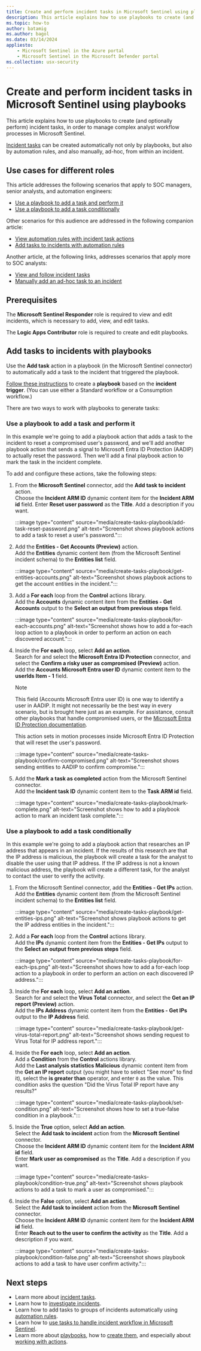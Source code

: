 ```yaml
---
title: Create and perform incident tasks in Microsoft Sentinel using playbooks
description: This article explains how to use playbooks to create (and optionally perform) incident tasks, in order to manage complex analyst workflow processes in Microsoft Sentinel.
ms.topic: how-to
author: batamig
ms.author: bagol
ms.date: 03/14/2024
appliesto:
    - Microsoft Sentinel in the Azure portal
    - Microsoft Sentinel in the Microsoft Defender portal
ms.collection: usx-security
---
```


# Create and perform incident tasks in Microsoft Sentinel using playbooks

This article explains how to use playbooks to create (and optionally perform) incident tasks, in order to manage complex analyst workflow processes in Microsoft Sentinel.

[Incident tasks](incident-tasks.md) can be created automatically not only by playbooks, but also by automation rules, and also manually, ad-hoc, from within an incident.

## Use cases for different roles

This article addresses the following scenarios that apply to SOC managers, senior analysts, and automation engineers:

- [Use a playbook to add a task and perform it](#use-a-playbook-to-add-a-task-and-perform-it)
- [Use a playbook to add a task conditionally](#use-a-playbook-to-add-a-task-conditionally)

Other scenarios for this audience are addressed in the following companion article:

- [View automation rules with incident task actions](create-tasks-automation-rule.md#view-automation-rules-with-incident-task-actions)
- [Add tasks to incidents with automation rules](create-tasks-automation-rule.md#add-tasks-to-incidents-with-automation-rules)

Another article, at the following links, addresses scenarios that apply more to SOC analysts:

- [View and follow incident tasks](work-with-tasks.md#view-and-follow-incident-tasks)
- [Manually add an ad-hoc task to an incident](work-with-tasks.md#manually-add-an-ad-hoc-task-to-an-incident)

## Prerequisites

The **Microsoft Sentinel Responder** role is required to view and edit incidents, which is necessary to add, view, and edit tasks.

The **Logic Apps Contributor** role is required to create and edit playbooks.

## Add tasks to incidents with playbooks

Use the **Add task** action in a playbook (in the Microsoft Sentinel connector) to automatically add a task to the incident that triggered the playbook.

[Follow these instructions](tutorial-respond-threats-playbook.md#create-a-playbook) to create a **playbook** based on the **incident trigger**. (You can use either a Standard workflow or a Consumption workflow.)

There are two ways to work with playbooks to generate tasks:

### Use a playbook to add a task and perform it

In this example we're going to add a playbook action that adds a task to the incident to reset a compromised user's password, and we'll add another playbook action that sends a signal to Microsoft Entra ID Protection (AADIP) to actually reset the password. Then we'll add a final playbook action to mark the task in the incident complete.

To add and configure these actions, take the following steps:

1. From the **Microsoft Sentinel** connector, add the **Add task to incident** action.  
    Choose the **Incident ARM ID** dynamic content item for the **Incident ARM id** field. Enter **Reset user password** as the **Title**. Add a description if you want.

    :::image type="content" source="media/create-tasks-playbook/add-task-reset-password.png" alt-text="Screenshot shows playbook actions to add a task to reset a user's password.":::

1. Add the **Entities - Get Accounts (Preview)** action.  
    Add the **Entities** dynamic content item (from the Microsoft Sentinel incident schema) to the **Entities list** field.

    :::image type="content" source="media/create-tasks-playbook/get-entities-accounts.png" alt-text="Screenshot shows playbook actions to get the account entities in the incident.":::

1. Add a **For each** loop from the **Control** actions library.  
    Add the **Accounts** dynamic content item from the **Entities - Get Accounts** output to the **Select an output from previous steps** field.

    :::image type="content" source="media/create-tasks-playbook/for-each-accounts.png" alt-text="Screenshot shows how to add a for-each loop action to a playbook in order to perform an action on each discovered account.":::

1. Inside the **For each** loop, select **Add an action**.  
    Search for and select the  **Microsoft Entra ID Protection** connector, and select the **Confirm a risky user as compromised (Preview)** action.  
    Add the **Accounts Microsoft Entra user ID** dynamic content item to the **userIds Item - 1** field.

    > [!NOTE]
    > This field (Accounts Microsoft Entra user ID) is one way to identify a user in AADIP. It might not necessarily be the best way in every scenario, but is brought here just as an example. For assistance, consult other playbooks that handle compromised users, or the [Microsoft Entra ID Protection documentation](../active-directory/identity-protection/overview-identity-protection.md).

    This action sets in motion processes inside Microsoft Entra ID Protection that will reset the user's password.

    :::image type="content" source="media/create-tasks-playbook/confirm-compromised.png" alt-text="Screenshot shows sending entities to AADIP to confirm compromise.":::

1. Add the **Mark a task as completed** action from the Microsoft Sentinel connector.  
    Add the **Incident task ID** dynamic content item to the **Task ARM id** field.

    :::image type="content" source="media/create-tasks-playbook/mark-complete.png" alt-text="Screenshot shows how to add a playbook action to mark an incident task complete.":::

### Use a playbook to add a task conditionally

In this example we're going to add a playbook action that researches an IP address that appears in an incident. If the results of this research are that the IP address is malicious, the playbook will create a task for the analyst to disable the user using that IP address. If the IP address is not a known malicious address, the playbook will create a different task, for the analyst to contact the user to verify the activity.

1. From the Microsoft Sentinel connector, add the **Entities - Get IPs** action.  
    Add the **Entities** dynamic content item (from the Microsoft Sentinel incident schema) to the **Entities list** field.

    :::image type="content" source="media/create-tasks-playbook/get-entities-ips.png" alt-text="Screenshot shows playbook actions to get the IP address entities in the incident.":::

1. Add a **For each** loop from the **Control** actions library.  
    Add the **IPs** dynamic content item from the **Entities - Get IPs** output to the **Select an output from previous steps** field.

    :::image type="content" source="media/create-tasks-playbook/for-each-ips.png" alt-text="Screenshot shows how to add a for-each loop action to a playbook in order to perform an action on each discovered IP address.":::

1. Inside the **For each** loop, select **Add an action**.  
    Search for and select the  **Virus Total** connector, and select the **Get an IP report (Preview)** action.  
    Add the **IPs Address** dynamic content item from the **Entities - Get IPs** output to the **IP Address** field.

    :::image type="content" source="media/create-tasks-playbook/get-virus-total-report.png" alt-text="Screenshot shows sending request to Virus Total for IP address report.":::

1. Inside the **For each** loop, select **Add an action**.  
    Add a **Condition** from the **Control** actions library.  
    Add the **Last analysis statistics Malicious** dynamic content item from the **Get an IP report** output (you might have to select "See more" to find it), select the **is greater than** operator, and enter `0` as the value. This condition asks the question "Did the Virus Total IP report have any results?"

    :::image type="content" source="media/create-tasks-playbook/set-condition.png" alt-text="Screenshot shows how to set a true-false condition in a playbook.":::

1. Inside the **True** option, select **Add an action**.  
    Select the **Add task to incident** action from the **Microsoft Sentinel** connector.  
    Choose the **Incident ARM ID** dynamic content item for the **Incident ARM id** field.  
    Enter **Mark user as compromised** as the **Title**. Add a description if you want.

    :::image type="content" source="media/create-tasks-playbook/condition-true.png" alt-text="Screenshot shows playbook actions to add a task to mark a user as compromised.":::

1. Inside the **False** option, select **Add an action**.  
    Select the **Add task to incident** action from the **Microsoft Sentinel** connector.  
    Choose the **Incident ARM ID** dynamic content item for the **Incident ARM id** field.  
    Enter **Reach out to the user to confirm the activity** as the **Title**. Add a description if you want.

    :::image type="content" source="media/create-tasks-playbook/condition-false.png" alt-text="Screenshot shows playbook actions to add a task to have user confirm activity.":::



## Next steps

- Learn more about [incident tasks](incident-tasks.md).
- Learn how to [investigate incidents](investigate-cases.md).
- Learn how to add tasks to groups of incidents automatically using [automation rules](create-tasks-automation-rule.md).
- Learn how to [use tasks to handle incident workflow in Microsoft Sentinel](work-with-tasks.md).
- Learn more about [playbooks](automate-responses-with-playbooks.md), how to [create them](tutorial-respond-threats-playbook.md), and especially about [working with actions](playbook-triggers-actions.md).
